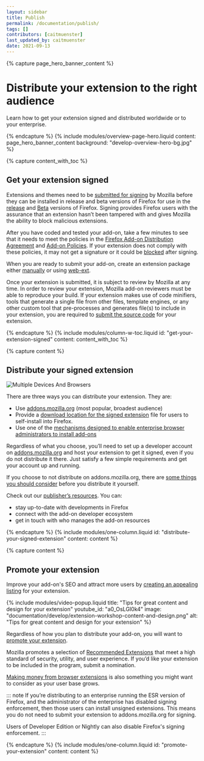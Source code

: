 ```yaml
---
layout: sidebar
title: Publish
permalink: /documentation/publish/
tags: []
contributors: [caitmuenster]
last_updated_by: caitmuenster
date: 2021-09-13 
---
```


<!-- Overview Page Hero Banner -->

{% capture page_hero_banner_content %}

# Distribute your extension to the right audience

Learn how to get your extension signed and distributed worldwide or to your enterprise.

{% endcapture %}
{% include modules/overview-page-hero.liquid
	content: page_hero_banner_content
	background: "develop-overview-hero-bg.jpg"
%}

<!-- END: Overview Page Hero Banner -->

<!-- Content with Table of Contents Module -->

{% capture content_with_toc %}

## Get your extension signed

Extensions and themes need to be [submitted for signing](/documentation/publish/signing-and-distribution-overview/) by Mozilla before they can be installed in release and beta versions of Firefox for use in the [release](https://www.mozilla.org/firefox/) and [Beta](https://www.mozilla.org/firefox/channel/desktop/) versions of Firefox. Signing provides Firefox users with the assurance that an extension hasn’t been tampered with and gives Mozilla the ability to block malicious extensions. 

After you have coded and tested your add-on, take a few minutes to see that it needs to meet the policies in the [Firefox Add-on Distribution Agreement](/documentation/publish/firefox-add-on-distribution-agreement/) and [Add-on Policies](/documentation/publish/add-on-policies/). If your extension does not comply with these policies, it may not get a signature or it could be [blocked](/documentation/publish/add-ons-blocking-process/) after signing.

When you are ready to submit your add-on, create an extension package either [manually](/documentation/publish/package-your-extension/) or using [web-ext](/documentation/develop/getting-started-with-web-ext/).

Once your extension is submitted, it is subject to review by Mozilla at any time. In order to review your extension, Mozilla add-on reviewers must be able to reproduce your build. If your extension makes use of code minifiers, tools that generate a single file from other files, template engines, or any other custom tool that pre-processes and generates file(s) to include in your extension, you are required to [submit the source code](/documentation/publish/source-code-submission/) for your extension.

{% endcapture %}
{% include modules/column-w-toc.liquid
	id: "get-your-extension-signed"
	content: content_with_toc
%}

<!-- END: Content with Table of Contents -->

<!-- Single Column Body Module -->

{% capture content %}

## Distribute your signed extension

![Multiple Devices And Browsers](/assets/img/documentation/develop/MultipleDevicesAndBrowsers_fullwidth.png)

There are three ways you can distribute your extension. They are:

- Use [addons.mozilla.org](https://developer.mozilla.org/docs/Mozilla/Add-ons/Distribution/Submitting_an_add-on) (most popular, broadest audience)
- Provide a [download location for the signed extension](/documentation/publish/self-distribution/) file for users to self-install into Firefox.
- Use one of the [mechanisms designed to enable enterprise browser administrators to install add-ons](/documentation/enterprise/enterprise-distribution/)

Regardless of what you choose, you’ll need to set up a developer account on [addons.mozilla.org](https://addons.mozilla.org) and host your extension to get it signed, even if you do not distribute it there. Just satisfy a few simple requirements and get your account up and running.

If you choose to not distribute on addons.mozilla.org, there are [some things you should consider](/documentation/publish/self-distribution/) before you distribute it yourself.

Check out our [publisher’s resources](/documentation/manage/resources-for-publishers/). You can:

- stay up-to-date with developments in Firefox
- connect with the add-on developer ecosystem
- get in touch with who manages the add-on resources

{% endcapture %}
{% include modules/one-column.liquid
	id: "distribute-your-signed-extension"
	content: content
%}

<!-- END: Single Column Body Module -->

<!-- Single Column Body Module -->

{% capture content %}

## Promote your extension

Improve your add-on's SEO and attract more users by [creating an appealing listing](/documentation/develop/create-an-appealing-listing/) for your extension.

<!-- Video Popup Thumbnail -->

{% include modules/video-popup.liquid
	title: "Tips for great content and design for your extension"
	youtube_id: "a0_OsLGI0k4"
	image: "documentation/develop/extension-workshop-content-and-design.png"
	alt: "Tips for great content and design for your extension"
%}

<!-- END: Video Popup Thumbnail -->

Regardless of how you plan to distribute your add-on, you will want to [promote your extension](/documentation/publish/promoting-your-extension/).

Mozilla promotes a selection of [Recommended Extensions](/documentation/publish/recommended-extensions/) that meet a high standard of security, utility, and user experience. If you’d like your extension to be included in the program, submit a nomination.

[Making money from browser extensions](/documentation/publish/make-money-from-browser-extensions/) is also something you might want to consider as your user base grows.

::: note
If you’re distributing to an enterprise running the ESR version of Firefox, and the administrator of the enterprise has disabled signing enforcement, then those users can install unsigned extensions. This means you do not need to submit your extension to addons.mozilla.org for signing.

Users of Developer Edition or Nightly can also disable Firefox's signing enforcement.
:::

{% endcapture %}
{% include modules/one-column.liquid
	id: "promote-your-extension"
	content: content
%}

<!-- END: Single Column Body Module -->


